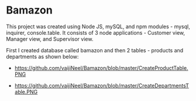 # Bamazon

This project was created using Node JS, mySQL, and npm modules - mysql, inquirer, console.table. It consists of 3 node applications - Customer view, Manager view, and Supervisor view.

First I created database called bamazon and then 2 tables - products and departments as shown below:

* https://github.com/vaijiNeel/Bamazon/blob/master/CreateProductTable.PNG

* https://github.com/vaijiNeel/Bamazon/blob/master/CreateDepartmentsTable.PNG
